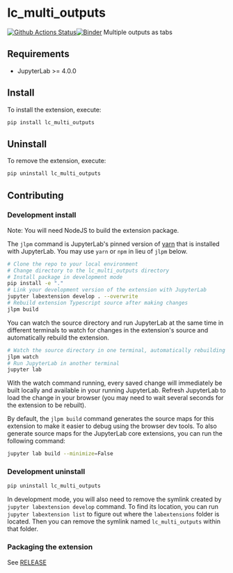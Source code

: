 # lc_multi_outputs

[![Github Actions Status](https://github.com/entap/lc_multi_outputs.git/workflows/Build/badge.svg)](https://github.com/entap/lc_multi_outputs.git/actions/workflows/build.yml)[![Binder](https://mybinder.org/badge_logo.svg)](https://mybinder.org/v2/gh/entap/lc_multi_outputs.git/main?urlpath=lab)
Multiple outputs as tabs

## Requirements

- JupyterLab >= 4.0.0

## Install

To install the extension, execute:

```bash
pip install lc_multi_outputs
```

## Uninstall

To remove the extension, execute:

```bash
pip uninstall lc_multi_outputs
```

## Contributing

### Development install

Note: You will need NodeJS to build the extension package.

The `jlpm` command is JupyterLab's pinned version of
[yarn](https://yarnpkg.com/) that is installed with JupyterLab. You may use
`yarn` or `npm` in lieu of `jlpm` below.

```bash
# Clone the repo to your local environment
# Change directory to the lc_multi_outputs directory
# Install package in development mode
pip install -e "."
# Link your development version of the extension with JupyterLab
jupyter labextension develop . --overwrite
# Rebuild extension Typescript source after making changes
jlpm build
```

You can watch the source directory and run JupyterLab at the same time in different terminals to watch for changes in the extension's source and automatically rebuild the extension.

```bash
# Watch the source directory in one terminal, automatically rebuilding when needed
jlpm watch
# Run JupyterLab in another terminal
jupyter lab
```

With the watch command running, every saved change will immediately be built locally and available in your running JupyterLab. Refresh JupyterLab to load the change in your browser (you may need to wait several seconds for the extension to be rebuilt).

By default, the `jlpm build` command generates the source maps for this extension to make it easier to debug using the browser dev tools. To also generate source maps for the JupyterLab core extensions, you can run the following command:

```bash
jupyter lab build --minimize=False
```

### Development uninstall

```bash
pip uninstall lc_multi_outputs
```

In development mode, you will also need to remove the symlink created by `jupyter labextension develop`
command. To find its location, you can run `jupyter labextension list` to figure out where the `labextensions`
folder is located. Then you can remove the symlink named `lc_multi_outputs` within that folder.

### Packaging the extension

See [RELEASE](RELEASE.md)

